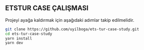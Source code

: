 ## ETSTUR CASE ÇALIŞMASI

Projeyi ayağa kaldırmak için aşağıdaki adımlar takip edilmelidir.

```bash
git clone https://github.com/uyilboga/ets-tur-case-study.git
cd ets-tur-case-study
yarn install
yarn dev
```